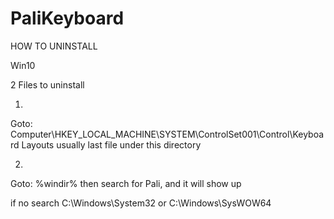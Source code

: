# PaliKeyboard
HOW TO UNINSTALL

Win10

2 Files to uninstall

1.
  Goto:
    Computer\HKEY_LOCAL_MACHINE\SYSTEM\ControlSet001\Control\Keyboard Layouts
      usually last file under this directory

2.
  Goto:
    %windir%
  then search for Pali, and it will show up

  if no search
    C:\Windows\System32
  or
    C:\Windows\SysWOW64
